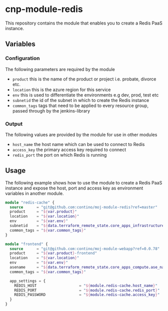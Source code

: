 # cnp-module-redis

This repository contains the module that enables you to create a Redis PaaS instance.

## Variables

### Configuration

The following parameters are required by the module

-	`product` this is the name of the product or project i.e. probate, divorce etc.
-	`location` this is the azure region for this service
- `env` this is used to differentiate the environments e.g dev, prod, test etc
- `subnetid` the id of the subnet in which to create the Redis instance
- `common_tags` tags that need to be applied to every resource group, passed through by the jenkins-library

### Output

The following values are provided by the module for use in other modules

- `host_name` the host name which can be used to connect to Redis
- `access_key` the primary access key required to connect
- `redis_port` the port on which Redis is running

## Usage

The following example shows how to use the module to create a Redis PaaS instance and expose
the host, port and access key as environment variables in another module.

```terraform
module "redis-cache" {
  source      = "git@github.com:contino/moj-module-redis?ref=master"
  product     = "${var.product}"
  location    = "${var.location}"
  env         = "${var.env}"
  subnetid    = "${data.terraform_remote_state.core_apps_infrastructure.subnet_ids[2]}"
  common_tags = "${var.common_tags}"
}

module "frontend" {
  source      = "git@github.com:contino/moj-module-webapp?ref=0.0.78"
  product     = "${var.product}-frontend"
  location    = "${var.location}"
  env         = "${var.env}"
  asename     = "${data.terraform_remote_state.core_apps_compute.ase_name[0]}"
  common_tags = "${var.common_tags}"

  app_settings = {
    REDIS_HOST                   = "${module.redis-cache.host_name}"
    REDIS_PORT                   = "${module.redis-cache.redis_port}"
    REDIS_PASSWORD               = "${module.redis-cache.access_key}"
  }
}
```
